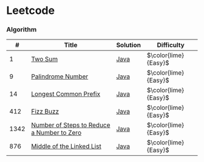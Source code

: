 # Leetcode
### Algorithm
| #    | Title | Solution                                                                | Difficulty                |
|------| ----- |-------------------------------------------------------------------------|---------------------------|
| 1    |[Two Sum](https://leetcode.com/problems/two-sum/) | [Java](./algorithms/q1_two_sum/TwoSum.java)                             | $\color{lime}{Easy}$      |
| 9    |[Palindrome Number](https://leetcode.com/problems/palindrome-number/) | [Java](./algorithms/q9_palindrome_number/PalindromeNumber.java)         | $\color{lime}{Easy}$ |
| 14   |[Longest Common Prefix](https://leetcode.com/problems/longest-common-prefix/description/) | [Java](./algorithms/q14_longest_common_prefix/LongestCommonPrefix.java) | $\color{lime}{Easy}$ |
| 412  |[Fizz Buzz](https://leetcode.com/problems/fizz-buzz/) | [Java](.algorithms/q412_fizz_buzz/FizzBuzz.java) | $\color{lime}{Easy}$ |
| 1342 |[Number of Steps to Reduce a Number to Zero](https://leetcode.com/problems/number-of-steps-to-reduce-a-number-to-zero/description/) | [Java](.algorithms/q1342_number_of_steps_to_reduce_a_number_to_zero/NumberOfStepsToReduceANumberToZero.java) | $\color{lime}{Easy}$ |
| 876 |[Middle of the Linked List](https://leetcode.com/problems/middle-of-the-linked-list/description/) | [Java](.algorithms/q876_middle_of_the_linked_list/MiddleOfTheLinkedList.java) | $\color{lime}{Easy}$ |
